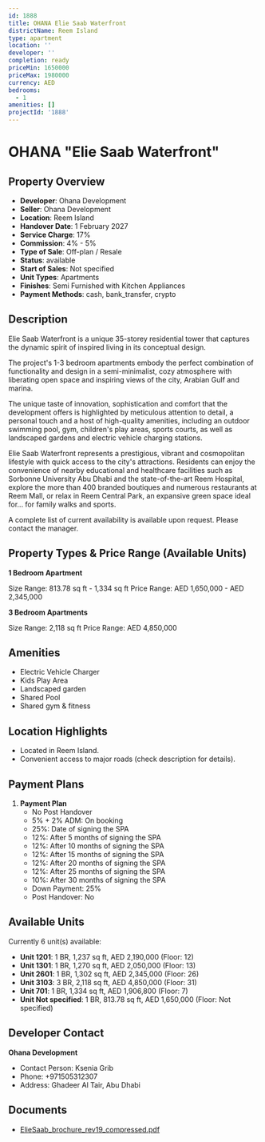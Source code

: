 ```yaml
---
id: 1888
title: OHANA Elie Saab Waterfront
districtName: Reem Island
type: apartment
location: ''
developer: ''
completion: ready
priceMin: 1650000
priceMax: 1980000
currency: AED
bedrooms:
  - 1
amenities: []
projectId: '1888'
---
```


# OHANA "Elie Saab Waterfront"

## Property Overview
- **Developer**: Ohana Development
- **Seller**: Ohana Development
- **Location**: Reem Island
- **Handover Date**: 1 February 2027
- **Service Charge**: 17%
- **Commission**: 4% - 5%
- **Type of Sale**: Off-plan / Resale
- **Status**: available
- **Start of Sales**: Not specified
- **Unit Types**: Apartments
- **Finishes**: Semi Furnished with Kitchen Appliances
- **Payment Methods**: cash, bank_transfer, crypto

## Description
Elie Saab Waterfront is a unique 35-storey residential tower that captures the dynamic spirit of inspired living in its conceptual design.

 The project's 1-3 bedroom apartments embody the perfect combination of functionality and design in a semi-minimalist, cozy atmosphere with liberating open space and inspiring views of the city, Arabian Gulf and marina.

 The unique taste of innovation, sophistication and comfort that the development offers is highlighted by meticulous attention to detail, a personal touch and a host of high-quality amenities, including an outdoor swimming pool, gym, children's play areas, sports courts, as well as landscaped gardens and electric vehicle charging stations.

 Elie Saab Waterfront represents a prestigious, vibrant and cosmopolitan lifestyle with quick access to the city's attractions. Residents can enjoy the convenience of nearby educational and healthcare facilities such as Sorbonne University Abu Dhabi and the state-of-the-art Reem Hospital, explore the more than 400 branded boutiques and numerous restaurants at Reem Mall, or relax in Reem Central Park, an expansive green space ideal for... for family walks and sports.

A complete list of current availability is available upon request. Please contact the manager.

## Property Types & Price Range (Available Units)
**1 Bedroom Apartment**

Size Range: 813.78 sq ft - 1,334 sq ft
Price Range: AED 1,650,000 - AED 2,345,000

**3 Bedroom Apartments**

Size Range: 2,118 sq ft
Price Range: AED 4,850,000

## Amenities
- Electric Vehicle Charger
- Kids Play Area
- Landscaped garden
- Shared Pool
- Shared gym & fitness

## Location Highlights
- Located in Reem Island.
- Convenient access to major roads (check description for details).

## Payment Plans
1. **Payment Plan**
   - No Post Handover
   - 5% + 2% ADM: On booking
   - 25%: Date of signing the SPA
   - 12%: After 5 months of signing the SPA
   - 12%: After 10 months of signing the SPA
   - 12%: After 15 months of signing the SPA
   - 12%: After 20 months of signing the SPA
   - 12%: After 25 months of signing the SPA
   - 10%: After 30 months of signing the SPA
   - Down Payment: 25%
   - Post Handover: No

## Available Units
Currently 6 unit(s) available:
- **Unit 1201**: 1 BR, 1,237 sq ft, AED 2,190,000 (Floor: 12)
- **Unit 1301**: 1 BR, 1,270 sq ft, AED 2,050,000 (Floor: 13)
- **Unit 2601**: 1 BR, 1,302 sq ft, AED 2,345,000 (Floor: 26)
- **Unit 3103**: 3 BR, 2,118 sq ft, AED 4,850,000 (Floor: 31)
- **Unit 701**: 1 BR, 1,334 sq ft, AED 1,906,800 (Floor: 7)
- **Unit Not specified**: 1 BR, 813.78 sq ft, AED 1,650,000 (Floor: Not specified)

## Developer Contact
**Ohana Development**
- Contact Person: Ksenia Grib
- Phone: +971505312307
- Address: Ghadeer Al Tair, Abu Dhabi

## Documents
- [ElieSaab_brochure_rev19_compressed.pdf](https://cdn.geniemap.net/2024/05/14/59ajTDzJbaqA1kTNLBdZjBhI0UvRkzwHziPCFcOe.pdf)
